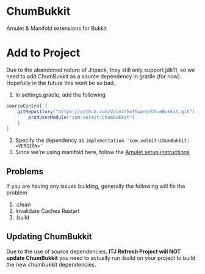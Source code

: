 # ChumBukkit
Amulet &amp; Manifold extensions for Bukkit

# Add to Project

Due to the abandoned nature of Jitpack, they still only support jdk11, so we need to add ChumBukkit as a source dependency in gradle (for now). Hopefully in the future this wont be so bad.

1. In settings.gradle, add the following
```gradle
sourceControl {
    gitRepository("https://github.com/VolmitSoftware/ChumBukkit.git") {
        producesModule("com.volmit:ChumBukkit")
    }
}
```
2. Specify the dependency as `implementation 'com.volmit:ChumBukkit:<VERSION>'`
3. Since we're using manifold here, follow the [Amulet setup instructions](https://github.com/ArcaneArts/Amulet#project-setup)

## Problems
If you are having any issues building, generally the following will fix the problem
1. :clean
2. Invalidate Caches Restart
3. :build

## Updating ChumBukkit
Due to the use of source dependencies, **ITJ Refresh Project will NOT update ChumBukkit** you need to actually run :build on your project to build the new chumbukkit dependencies. 
